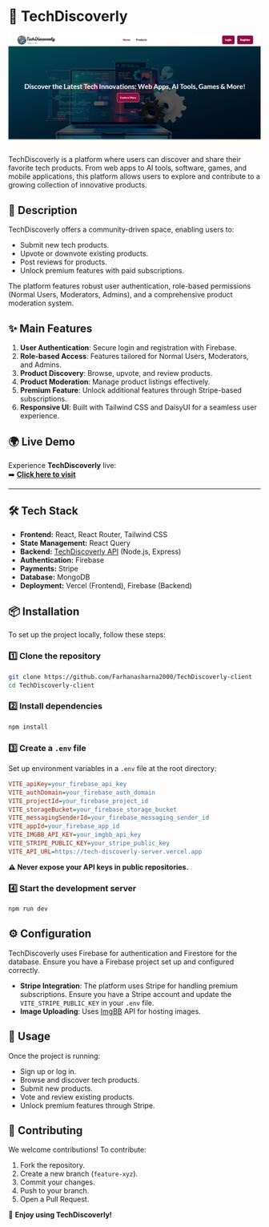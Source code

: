 # 🚀 TechDiscoverly

![TechDiscoverly Banner](/public/home.png) 

TechDiscoverly is a platform where users can discover and share their favorite tech products. From web apps to AI tools, software, games, and mobile applications, this platform allows users to explore and contribute to a growing collection of innovative products.


## 🚀 Description

TechDiscoverly offers a community-driven space, enabling users to:
- Submit new tech products.
- Upvote or downvote existing products.
- Post reviews for products.
- Unlock premium features with paid subscriptions.

The platform features robust user authentication, role-based permissions (Normal Users, Moderators, Admins), and a comprehensive product moderation system.

## ✨ Main Features

1. **User Authentication**: Secure login and registration with Firebase.
2. **Role-based Access**: Features tailored for Normal Users, Moderators, and Admins.
3. **Product Discovery**: Browse, upvote, and review products.
4. **Product Moderation**: Manage product listings effectively.
5. **Premium Feature**: Unlock additional features through Stripe-based subscriptions.
6. **Responsive UI**: Built with Tailwind CSS and DaisyUI for a seamless user experience.

## 🌍 Live Demo  

Experience **TechDiscoverly** live:  
➡️ **[Click here to visit](https://techdiscoverly.web.app)**  

---
## 🛠 Tech Stack

- **Frontend:** React, React Router, Tailwind CSS
- **State Management:** React Query
- **Backend:** [TechDiscoverly API](https://tech-discoverly-server.vercel.app) (Node.js, Express)
- **Authentication:** Firebase
- **Payments:** Stripe
- **Database:** MongoDB
- **Deployment:** Vercel (Frontend), Firebase (Backend)

## 📦 Installation

To set up the project locally, follow these steps:

### 1️⃣ Clone the repository
```sh
git clone https://github.com/Farhanasharna2000/TechDiscoverly-client
cd TechDiscoverly-client
```

### 2️⃣ Install dependencies
```sh
npm install
```

### 3️⃣ Create a `.env` file
Set up environment variables in a `.env` file at the root directory:

```ini
VITE_apiKey=your_firebase_api_key
VITE_authDomain=your_firebase_auth_domain
VITE_projectId=your_firebase_project_id
VITE_storageBucket=your_firebase_storage_bucket
VITE_messagingSenderId=your_firebase_messaging_sender_id
VITE_appId=your_firebase_app_id
VITE_IMGBB_API_KEY=your_imgbb_api_key
VITE_STRIPE_PUBLIC_KEY=your_stripe_public_key
VITE_API_URL=https://tech-discoverly-server.vercel.app
```

**⚠️ Never expose your API keys in public repositories.**

### 4️⃣ Start the development server
```sh
npm run dev
```

## ⚙️ Configuration

TechDiscoverly uses Firebase for authentication and Firestore for the database. Ensure you have a Firebase project set up and configured correctly.

- **Stripe Integration**: The platform uses Stripe for handling premium subscriptions. Ensure you have a Stripe account and update the `VITE_STRIPE_PUBLIC_KEY` in your `.env` file.
- **Image Uploading**: Uses [ImgBB](https://imgbb.com/) API for hosting images.

## 🚀 Usage

Once the project is running:
- Sign up or log in.
- Browse and discover tech products.
- Submit new products.
- Vote and review existing products.
- Unlock premium features through Stripe.


## 🤝 Contributing

We welcome contributions! To contribute:
1. Fork the repository.
2. Create a new branch (`feature-xyz`).
3. Commit your changes.
4. Push to your branch.
5. Open a Pull Request.



🎉 **Enjoy using TechDiscoverly!**
```

